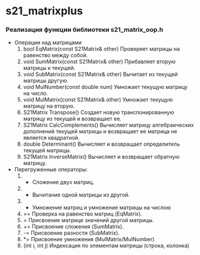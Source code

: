 # s21_matrixplus

### Реализация функции библиотеки s21_matrix_oop.h
  * Операции над матрицами
    1. bool EqMatrix(const S21Matrix& other) Проверяет матрицы на равенство между собой.
    2. void SumMatrix(const S21Matrix& other) Прибавляет вторую матрицы к текущей.
    3. void SubMatrix(const S21Matrix& other) Вычитает из текущей матрицы другую.
    4. void MulNumber(const double num) Умножает текущую матрицу на число.
    5. void MulMatrix(const S21Matrix& other) Умножает текущую матрицу на вторую.
    6. S21Matrix Transpose() Создает новую транспонированную матрицу из текущей и возвращает ее.
    7. S21Matrix CalcComplements() Вычисляет матрицу алгебраических дополнений текущей матрицы и возвращает ее матрица не является квадратной.
    8. double Determinant() Вычисляет и возвращает определитель текущей матрицы.
    9. S21Matrix InverseMatrix() Вычисляет и возвращает обратную матрицу.
  * Перегруженные операторы:
    1. + Сложение двух матриц.
    2. - Вычитание одной матрицы из другой.
    3. * Умножение матриц и умножение матрицы на числою
    4. == Проверка на равенство матриц (EqMatrix).
    5. = Присвоение матрице значений другой матрицы.
    6. += Присвоение сложения (SumMatrix).
    7. -= Присвоение разности (SubMatrix).
    8. *= Присвоение умножения (MulMatrix/MulNumber)
    9. (int i, int j) Индексация по элементам матрицы (строка, колонка) 
